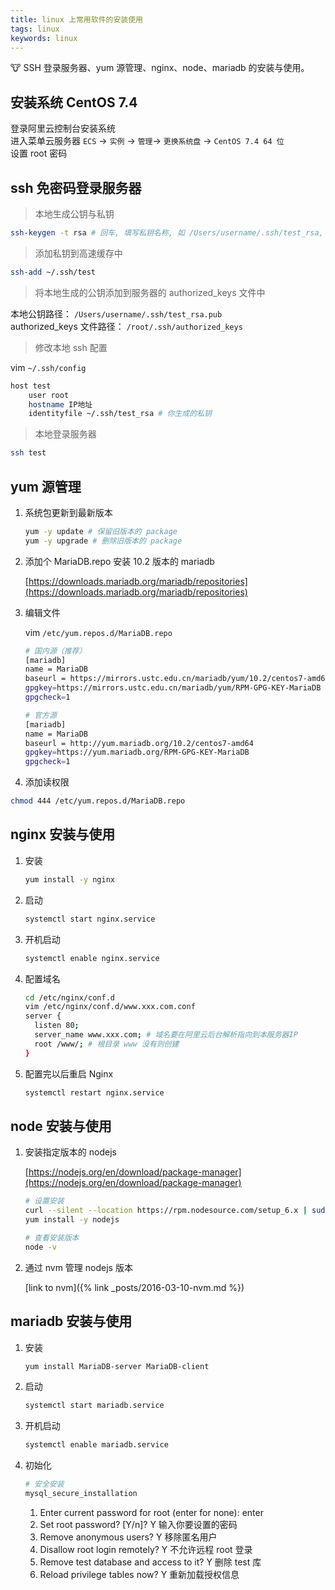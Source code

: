 ```yaml
---
title: linux 上常用软件的安装使用
tags: linux
keywords: linux
---
```


:cow: SSH 登录服务器、yum 源管理、nginx、node、mariadb 的安装与使用。
<!--more-->

## 安装系统 CentOS 7.4

登录阿里云控制台安装系统 <br>
进入菜单云服务器 `ECS` -> `实例` -> `管理`-> `更换系统盘` -> `CentOS 7.4 64 位` <br>
设置 root 密码

## ssh 免密码登录服务器
> 本地生成公钥与私钥

```bash
ssh-keygen -t rsa # 回车, 填写私钥名称, 如 /Users/username/.ssh/test_rsa, 然后一直回车
```

> 添加私钥到高速缓存中

```bash
ssh-add ~/.ssh/test
```

> 将本地生成的公钥添加到服务器的 authorized_keys 文件中

本地公钥路径： `/Users/username/.ssh/test_rsa.pub` <br>
authorized_keys 文件路径： `/root/.ssh/authorized_keys`

> 修改本地 ssh 配置

vim `~/.ssh/config`
```bash
host test  
    user root
    hostname IP地址
    identityfile ~/.ssh/test_rsa # 你生成的私钥
```

> 本地登录服务器

```bash
ssh test
```

## yum 源管理
1. 系统包更新到最新版本

    ```bash
    yum -y update # 保留旧版本的 package
    yum -y upgrade # 删除旧版本的 package
    ```
2. 添加个 MariaDB.repo 安装 10.2 版本的 mariadb

    [https://downloads.mariadb.org/mariadb/repositories](https://downloads.mariadb.org/mariadb/repositories)

3. 编辑文件
  
    vim `/etc/yum.repos.d/MariaDB.repo`

      ```bash
      # 国内源（推荐）
      [mariadb]
      name = MariaDB
      baseurl = https://mirrors.ustc.edu.cn/mariadb/yum/10.2/centos7-amd64
      gpgkey=https://mirrors.ustc.edu.cn/mariadb/yum/RPM-GPG-KEY-MariaDB
      gpgcheck=1

      # 官方源
      [mariadb]
      name = MariaDB
      baseurl = http://yum.mariadb.org/10.2/centos7-amd64
      gpgkey=https://yum.mariadb.org/RPM-GPG-KEY-MariaDB
      gpgcheck=1
      ```

4. 添加读权限
```bash
chmod 444 /etc/yum.repos.d/MariaDB.repo
```

## nginx 安装与使用

1. 安装

    ```bash
    yum install -y nginx
    ```
2. 启动

    ```bash
    systemctl start nginx.service
    ```

3. 开机启动

    ```bash
    systemctl enable nginx.service
    ```

4. 配置域名

    ```bash
    cd /etc/nginx/conf.d
    vim /etc/nginx/conf.d/www.xxx.com.conf
    server {
      listen 80;
      server_name www.xxx.com; # 域名要在阿里云后台解析指向到本服务器IP
      root /www/; # 根目录 www 没有则创建
    }
    ```

5. 配置完以后重启 Nginx

    ```bash
    systemctl restart nginx.service
    ```

## node 安装与使用
1. 安装指定版本的 nodejs

    [https://nodejs.org/en/download/package-manager](https://nodejs.org/en/download/package-manager)

    ```bash
    # 设置安装
    curl --silent --location https://rpm.nodesource.com/setup_6.x | sudo bash -
    yum install -y nodejs 

    # 查看安装版本
    node -v
    ```
2. 通过 nvm 管理 nodejs 版本
  
    [link to nvm]({% link _posts/2016-03-10-nvm.md %})

 


## mariadb 安装与使用
1. 安装
    
    ```bash
    yum install MariaDB-server MariaDB-client
    ```
2. 启动

    ```bash
    systemctl start mariadb.service
    ```
3. 开机启动

    ```bash
    systemctl enable mariadb.service
    ```
4. 初始化
    ```bash
    # 安全安装
    mysql_secure_installation
    ```

    1. Enter current password for root (enter for none): enter
    2. Set root password? [Y/n]? Y 输入你要设置的密码
    3. Remove anonymous users? Y 移除匿名用户
    4. Disallow root login remotely? Y 不允许远程 root 登录
    5. Remove test database and access to it? Y 删除 test 库
    6. Reload privilege tables now? Y 重新加载授权信息
